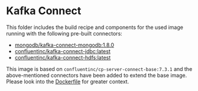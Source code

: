 # Kafka Connect

This folder includes the build recipe and components for the used image running with the following pre-built connectors:
- [mongodb/kafka-connect-mongodb:1.8.0](https://www.confluent.io/hub/mongodb/kafka-connect-mongodb)
- [confluentinc/kafka-connect-jdbc:latest](https://www.confluent.io/hub/confluentinc/kafka-connect-jdbc)
- [confluentinc/kafka-connect-hdfs:latest](https://docs.confluent.io/kafka-connectors/hdfs/current/overview.html)

This image is based on `confluentinc/cp-server-connect-base:7.3.1` and the above-mentioned connectors have been added to extend the base image. Please look into the [Dockerfile](./Dockerfile) for greater context.
